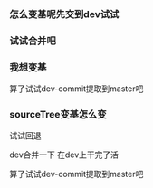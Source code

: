### 怎么变基呢先交到dev试试
### 试试合并吧
### 我想变基

算了试试dev-commit提取到master吧


### sourceTree变基怎么变

试试回退


dev合并一下
在dev上干完了活   


算了试试dev-commit提取到master吧
